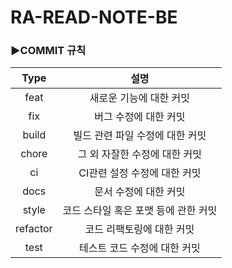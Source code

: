# RA-READ-NOTE-BE

### ▶️COMMIT 규칙


|   Type   |           설명           |
|:--------:|:----------------------:|
|   feat   |     새로운 기능에 대한 커밋      |     
|   fix    |      버그 수정에 대한 커밋      |  
|  build   |   빌드 관련 파일 수정에 대한 커밋   | 
|  chore   |   그 외 자잘한 수정에 대한 커밋    |
|    ci    |   CI관련 설정 수정에 대한 커밋    |
|   docs   |      문서 수정에 대한 커밋      |
|  style   | 코드 스타일 혹은 포맷 등에 관한 커밋  |
| refactor |     코드 리팩토링에 대한 커밋     |
|   test   |    테스트 코드 수정에 대한 커밋    |